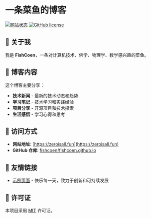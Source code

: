 # 一条菜鱼的博客

[![网站状态](https://img.shields.io/website?url=https://zeroisall.fun)][website]
[![GitHub license](https://img.shields.io/github/license/fishcoen/fishcoen.github.io.svg?color=blue)][mit]

## 📝 关于我

我是 **FishCoen**，一条对计算机技术、佛学、物理学、数学感兴趣的菜鱼。

## 🎯 博客内容

这个博客主要分享：

- **技术新闻** - 最新的技术动态和趋势
- **学习笔记** - 技术学习和实践经验
- **项目分享** - 开源项目和技术探索
- **生活感悟** - 学习心得和思考


## 📱 访问方式

- **网站地址**: [https://zeroisall.fun](https://zeroisall.fun)
- **GitHub 仓库**: [fishcoen/fishcoen.github.io](https://github.com/fishcoen/fishcoen.github.io)

## 🔗 友情链接

- [示例页面](http://example.zeroisall.fun/) - 快乐每一天，致力于创新和可持续发展


## 📄 许可证

本项目采用 [MIT][mit] 许可证。

[website]: https://zeroisall.fun
[chirpy]: https://github.com/cotes2020/jekyll-theme-chirpy/
[mit]: https://github.com/fishcoen/fishcoen.github.io/blob/main/LICENSE

<!-- Auto-deployment test -->
